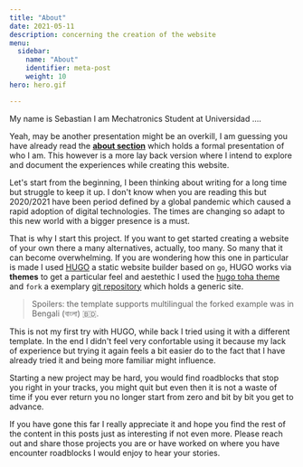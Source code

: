 ```yaml
---
title: "About"
date: 2021-05-11
description: concerning the creation of the website
menu:
  sidebar:
    name: "About"
    identifier: meta-post
    weight: 10
hero: hero.gif

---
```

My name is Sebastian I am Mechatronics Student at Universidad ....


Yeah, may be another presentation might be an overkill, I am guessing you have already read the __[about section](/#about)__  which holds a formal presentation of who I am. This however is a more lay back version where I intend to explore and document the experiences while creating this website.

Let's start from the beginning, I been thinking about writing for a long time but struggle to keep it up. I don't know when you are reading this but 2020/2021 have been period defined by a global pandemic which caused a rapid adoption of digital technologies. The times are changing so adapt to this new world with a bigger presence is a must.

That is why I start this project. If you want to get started creating a website of your own there a many alternatives, actually, too many. So many that it can become overwhelming. If you are wondering how this one in particular is made I used [HUGO](https://gohugo.io/) a static website builder based on ```go```, HUGO works via __themes__ to get a particular feel and aestethic I used the [hugo toha theme](https://hugo-toha.github.io) and ```fork``` a exemplary [git repository](https://github.com/hugo-toha/hugo-toha.github.io) which holds a generic site.  

> Spoilers: the template supports multilingual the forked example was in Bengali (বাংলা) 🇧🇩. 

This is not my first try with HUGO, while back I tried using it with a different template. In the end I didn't feel very confortable using it because my lack of experience but trying it again feels a bit easier do to the fact that I have already tried it and being more familiar might influence. 

Starting a new project may be hard, you would find roadblocks that stop you right in your tracks, you might quit but even then it is not a waste of time if you ever return you no longer start from zero and bit by bit you get to advance. 


If you have gone this far I really appreciate it and hope you find the rest of the content in this posts just as interesting if not even more. Please reach out and share those projects you are or have worked on where you have encounter roadblocks I would enjoy to hear your stories.


<p align = "center" >
<a href="mailto:jsduenass@unal.edu.co">
    <i class="fas fa-envelope fa-4x"style = "vertical-align:top; margin:4px"></i>
<a/>

<a href="https://github.com/jsduenass">
    <i class="fab fa-github fa-4x" style = "vertical-align:top; margin:4px"></i>
<a/>

<a href="https://www.linkedin.com/in/jsduenass/">
    <i class="fab fa-linkedin-in fa-4x" style = "vertical-align:top; margin:4px"></i>
<a/>

<a href="https://twitter.com/jsduenass">
    <i class="fab fa-twitter fa-4x"style = "vertical-align:top; margin:4px"></i>
<a/>

<p/>